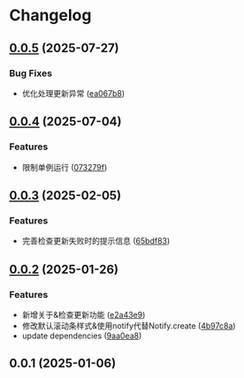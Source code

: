 # Changelog


## [0.0.5](https://github.com/Xli33/shutdown-for-win/compare/v0.0.4...v0.0.5) (2025-07-27)


### Bug Fixes

* 优化处理更新异常 ([ea067b8](https://github.com/Xli33/shutdown-for-win/commit/ea067b8c0d83307f94d509df81c4e6b94b63df58))

## [0.0.4](https://github.com/Xli33/shutdown-for-win/compare/v0.0.3...v0.0.4) (2025-07-04)


### Features

* 限制单例运行 ([073279f](https://github.com/Xli33/shutdown-for-win/commit/073279f2727cd13e6feb55deeb7e975e3441abe0))

## [0.0.3](https://github.com/Xli33/shutdown-for-win/compare/v0.0.2...v0.0.3) (2025-02-05)


### Features

* 完善检查更新失败时的提示信息 ([65bdf83](https://github.com/Xli33/shutdown-for-win/commit/65bdf83aeba4c033f5a80e9e59c3e0c41729ebfd))

## [0.0.2](https://github.com/Xli33/shutdown-for-win/compare/v0.0.1...v0.0.2) (2025-01-26)


### Features

* 新增关于&检查更新功能 ([e2a43e9](https://github.com/Xli33/shutdown-for-win/commit/e2a43e95a2fc6c6d0c2ba8f5f70db59659b6f410))
* 修改默认滚动条样式&使用notify代替Notify.create ([4b97c8a](https://github.com/Xli33/shutdown-for-win/commit/4b97c8aa8dc4e8a528ad5dae6e93a2ae7bd17e91))
* update dependencies ([9aa0ea8](https://github.com/Xli33/shutdown-for-win/commit/9aa0ea82adff25b30678f180282d318f4e313fe6))

## 0.0.1 (2025-01-06)
